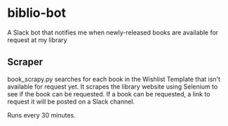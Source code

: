 # biblio-bot
A Slack bot that notifies me when newly-released books are available for request at my library


## Scraper 
book_scrapy.py searches for each book in the Wishlist Template that isn't available for request yet. It scrapes the library website using Selenium to see if the book can be requested. If a book can be requested, a link to request it will be posted on a Slack channel. 

Runs every 30 minutes. 
